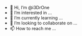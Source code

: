 - 👋 Hi, I’m @i3DrOne
- 👀 I’m interested in ...
- 🌱 I’m currently learning ...
- 💞️ I’m looking to collaborate on ...
- 📫 How to reach me ...

<!---
i3DrOne/i3DrOne is a ✨ special ✨ repository because its `README.md` (this file) appears on your GitHub profile.
You can click the Preview link to take a look at your changes.
--->
